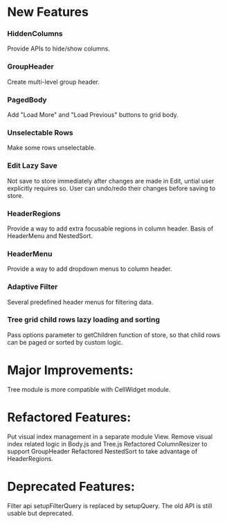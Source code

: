 
# New Features
### HiddenColumns
Provide APIs to hide/show columns.
### GroupHeader
Create multi-level group header.
### PagedBody
Add "Load More" and "Load Previous" buttons to grid body.
### Unselectable Rows
Make some rows unselectable.
### Edit Lazy Save
Not save to store immediately after changes are made in Edit, untial user explicitly requires so. User can undo/redo their changes before saving to store.
### HeaderRegions
Provide a way to add extra focusable regions in column header. Basis of HeaderMenu and NestedSort.
### HeaderMenu
Provide a way to add dropdown menus to column header.
### Adaptive Filter
Several predefined header menus for filtering data.
### Tree grid child rows lazy loading and sorting
Pass options parameter to getChildren function of store, so that child rows can be paged or sorted by custom logic.

# Major Improvements:
Tree module is more compatible with CellWidget module.

# Refactored Features:
Put visual index management in a separate module View.
Remove visual index related logic in Body.js and Tree.js
Refactored ColumnResizer to support GroupHeader
Refactored NestedSort to take advantage of HeaderRegions.

# Deprecated Features:
Filter api setupFilterQuery is replaced by setupQuery. The old API is still usable but deprecated.
